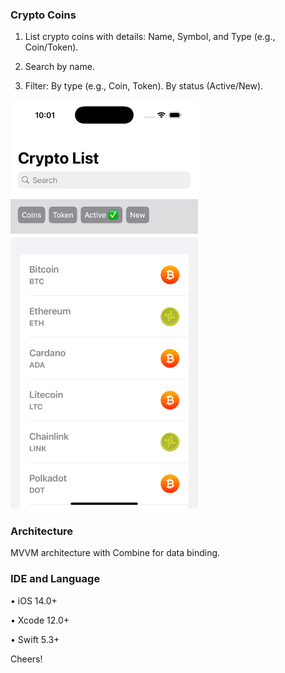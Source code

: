 ### Crypto Coins
1. List crypto coins with details:
  Name, Symbol, and Type (e.g., Coin/Token).

2. Search by name.
3. Filter:
   By type (e.g., Coin, Token).
   By status (Active/New).

<img src="Screenshot/crypto-screenshot.png" width="300"/>

### Architecture
MVVM architecture with Combine for data binding.

### IDE and Language 
• iOS 14.0+

•	Xcode 12.0+

•	Swift 5.3+

Cheers!
